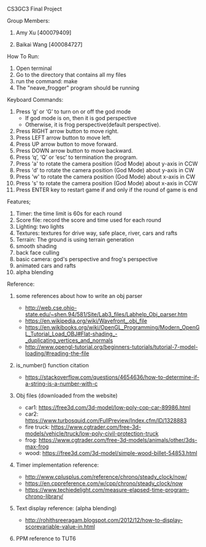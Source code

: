 CS3GC3 Final Project

Group Members:
1. Amy Xu [400079409]

2. Baikai Wang [400084727]


How To Run:
1. Open terminal
2. Go to the directory that contains all my files
3. run the command: make
4. The "neave_frogger" program should be running 

Keyboard Commands:
1. Press ‘g’ or ‘G’ to turn on or off the god mode
    - If god mode is on, then it is god perspective
    - Otherwise, it is frog perspective(default perspective).
2. Press RIGHT arrow button to move right.
3. Press LEFT arrow button to move left.
4. Press UP arrow button to move forward.
5. Press DOWN arrow button to move backward.
6. Press ‘q’, ‘Q’ or ‘esc’ to termination the program.
7. Press 'a' to rotate the camera position (God Mode)  about y-axis in CCW
8. Press 'd' to rotate the camera position (God Mode) about y-axis in CW
9. Press 'w' to rotate the camera position (God Mode) about x-axis in CW
10. Press 's' to rotate the camera position  (God Mode) about x-axis in CCW
11. Press ENTER key to restart game if and only if the round of game is end

Features;
1. Timer: the time limit is 60s for each round
2. Score file: record the score and time used for each round
3. Lighting: two lights
4. Textures: textures for drive way, safe place, river, cars and rafts
5. Terrain: The ground is using terrain generation
6. smooth shading
7. back face culling
8. basic camera: god's perspective and frog's perspective
9. animated cars and rafts
10. alpha blending


Reference:
1. some references about how to write an obj parser
    - http://web.cse.ohio-state.edu/~shen.94/581/Site/Lab3_files/Labhelp_Obj_parser.htm
    - https://en.wikipedia.org/wiki/Wavefront_.obj_file
    - https://en.wikibooks.org/wiki/OpenGL_Programming/Modern_OpenGL_Tutorial_Load_OBJ#Flat-shading_-_duplicating_vertices_and_normals
    - http://www.opengl-tutorial.org/beginners-tutorials/tutorial-7-model-loading/#reading-the-file

2. is_number() function citation
    - https://stackoverflow.com/questions/4654636/how-to-determine-if-a-string-is-a-number-with-c

3. Obj files (downloaded from the website)
    - car1: https://free3d.com/3d-model/low-poly-cop-car-89986.html
    - car2: https://www.turbosquid.com/FullPreview/Index.cfm/ID/1328883
    - fire truck: https://www.cgtrader.com/free-3d-models/vehicle/truck/low-poly-civil-protection-truck
    - frog: https://www.cgtrader.com/free-3d-models/animals/other/3ds-max-frog
    - wood: https://free3d.com/3d-model/simple-wood-billet-54853.html

4. Timer implementation reference:
    - http://www.cplusplus.com/reference/chrono/steady_clock/now/
    - https://en.cppreference.com/w/cpp/chrono/steady_clock/now
    - https://www.techiedelight.com/measure-elapsed-time-program-chrono-library/

5. Text display reference: (alpha blending)
    - http://rohithsreeragam.blogspot.com/2012/12/how-to-display-scorevariable-value-in.html

6. PPM reference to TUT6




